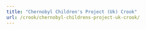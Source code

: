 ```yaml
---
title: "Chernobyl Children's Project (Uk) Crook"
url: /crook/chernobyl-childrens-project-uk-crook/
---
```

